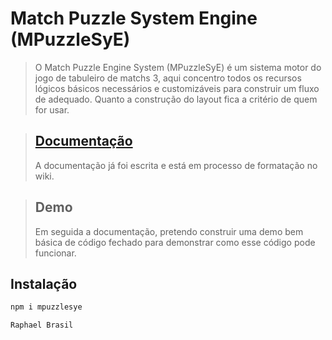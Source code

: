 # Match Puzzle System Engine (MPuzzleSyE)

> O Match Puzzle Engine System (MPuzzleSyE) é um sistema motor do jogo de tabuleiro de matchs 3, aqui concentro todos os recursos lógicos básicos necessários e customizáveis para construir um fluxo de adequado. Quanto a construção do layout fica a critério de quem for usar.

> ## [Documentação]
> A documentação já foi escrita e está em processo de formatação no wiki.

> ## Demo
> Em seguida a documentação, pretendo construir uma demo bem básica de código fechado para demonstrar como esse código pode funcionar. 


## Instalação

```sh
npm i mpuzzlesye
```


[Documentação]: <https://raphaelobrasil.github.io/mpuzzlesyedoc/>

`Raphael Brasil`
